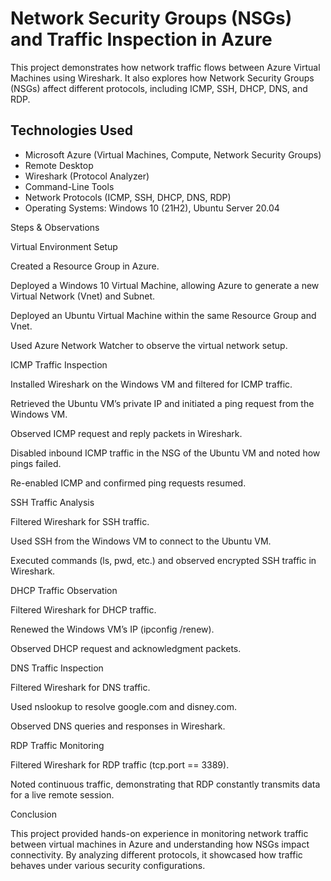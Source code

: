 <h1>Network Security Groups (NSGs) and Traffic Inspection in Azure</h1>
This project demonstrates how network traffic flows between Azure Virtual Machines using Wireshark. It also explores how Network Security Groups (NSGs) affect different protocols, including ICMP, SSH, DHCP, DNS, and RDP.

<h2>Technologies Used</h2>

- Microsoft Azure (Virtual Machines, Compute, Network Security Groups)
- Remote Desktop
- Wireshark (Protocol Analyzer)
- Command-Line Tools
- Network Protocols (ICMP, SSH, DHCP, DNS, RDP)
- Operating Systems: Windows 10 (21H2), Ubuntu Server 20.04

Steps & Observations

Virtual Environment Setup

Created a Resource Group in Azure.

Deployed a Windows 10 Virtual Machine, allowing Azure to generate a new Virtual Network (Vnet) and Subnet.

Deployed an Ubuntu Virtual Machine within the same Resource Group and Vnet.

Used Azure Network Watcher to observe the virtual network setup.

ICMP Traffic Inspection

Installed Wireshark on the Windows VM and filtered for ICMP traffic.

Retrieved the Ubuntu VM’s private IP and initiated a ping request from the Windows VM.

Observed ICMP request and reply packets in Wireshark.

Disabled inbound ICMP traffic in the NSG of the Ubuntu VM and noted how pings failed.

Re-enabled ICMP and confirmed ping requests resumed.

SSH Traffic Analysis

Filtered Wireshark for SSH traffic.

Used SSH from the Windows VM to connect to the Ubuntu VM.

Executed commands (ls, pwd, etc.) and observed encrypted SSH traffic in Wireshark.

DHCP Traffic Observation

Filtered Wireshark for DHCP traffic.

Renewed the Windows VM’s IP (ipconfig /renew).

Observed DHCP request and acknowledgment packets.

DNS Traffic Inspection

Filtered Wireshark for DNS traffic.

Used nslookup to resolve google.com and disney.com.

Observed DNS queries and responses in Wireshark.

RDP Traffic Monitoring

Filtered Wireshark for RDP traffic (tcp.port == 3389).

Noted continuous traffic, demonstrating that RDP constantly transmits data for a live remote session.

Conclusion

This project provided hands-on experience in monitoring network traffic between virtual machines in Azure and understanding how NSGs impact connectivity. By analyzing different protocols, it showcased how traffic behaves under various security configurations.
